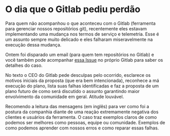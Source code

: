 # O dia que o Gitlab pediu perdão

Para quem não acompanhou o que aconteceu com o Gitlab (ferramenta para gerenciar nossos repositórios git), recentemente eles estavam implementando uma mudança nos termos de serviço e telemetria. Esse é um assunto sempre muito delicado e eles falharam miseravelmente na execução dessa mudança.

Ontem foi disparado um email (para quem tem repositórios no Gitlab) e você também pode acompanhar [essa Issue](https://gitlab.com/gitlab-org/growth/product/issues/164) no próprio Gitlab para saber os detalhes do caso.

No texto o CEO do Gitlab pede desculpas pelo ocorrido, esclarece os motivos iniciais da proposta (que era bem intencionada), reconhece a má execução do plano, lista suas falhas identificadas e faz a proposta de um plano futuro de como será discutido o assunto garantindo maior envolvimento da comunidade em geral. Atitude louvável.

Recomendo a leitura das mensagens (em inglês) para ver como foi a postura da companhia diante de uma reação extremamente negativa dos clientes e usuários da ferramenta. O caso traz exemplos claros de como podemos ser melhores como pessoas, equipe ou comunidade. Exemplos de como podemos aprender com nossos erros e como reparar essas falhas.
